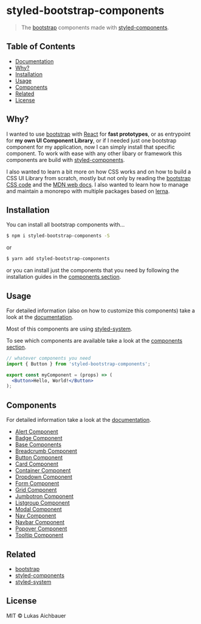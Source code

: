 # styled-bootstrap-components

> The [bootstrap](https://getbootstrap.com) components made with [styled-components](https://styled-components.com).

## Table of Contents

* [Documentation](https://aichbauer.github.io/react-styled-bootstrap-components)
* [Why?](#why)
* [Installation](#installation)
* [Usage](#Usage)
* [Components](#components)
* [Related](#related)
* [License](#license)

## Why?

I wanted to use [bootstrap](https://getbootstrap.com) with [React](https://reactjs.org/) for **fast prototypes**, or as entrypoint for **my own UI Component Library**, or if I needed just one bootstrap component for my application, now I can simply install that specific component. To work with ease with any other libary or framework this components are build with [styled-components](https://styled-components.com).

I also wanted to learn a bit more on how CSS works and on how to build a CSS UI Library from scratch, mostly but not only by reading the [bootstrap CSS code](https://maxcdn.bootstrapcdn.com/bootstrap/4.0.0/css/bootstrap.css) and the [MDN web docs](https://developer.mozilla.org/en-US/docs/Web/CSS). I also wanted to learn how to manage and maintain a monorepo with multiple packages based on [lerna](https://lernajs.io/).

## Installation

You can install all bootstrap components with...

```sh
$ npm i styled-bootstrap-components -S
```

or

```sh
$ yarn add styled-bootstrap-components
```

or you can install just the components that you need by following the installation guides in the [components section](#components).

## Usage

For detailed information (also on how to customize this components) take a look at the [documentation](https://aichbauer.github.io/styled-bootstrap-components).

Most of this components are using [styled-system](http://jxnblk.com/styled-system/).

To see which components are available take a look at the [components section](#components).

```jsx
// whatever components you need
import { Button } from 'styled-bootstrap-components';

export const myComponent = (props) => (
  <Button>Hello, World!</Button>
);
```

## Components

For detailed information take a look at the [documentation](https://aichbauer.github.io/styled-bootstrap-components).

* [Alert Component](https://github.com/aichbauer/styled-bootstrap-components/tree/master/packages/styled-alert-component#readme)
* [Badge Component](https://github.com/aichbauer/styled-bootstrap-components/tree/master/packages/styled-badge-component#readme)
* [Base Components](https://github.com/aichbauer/styled-bootstrap-components/tree/master/packages/styled-base-components#readme)
* [Breadcrumb Component](https://github.com/aichbauer/styled-bootstrap-components/tree/master/packages/styled-breadcrumb-component#readme)
* [Button Component](https://github.com/aichbauer/styled-bootstrap-components/tree/master/packages/styled-button-component#readme)
* [Card Component](https://github.com/aichbauer/styled-bootstrap-components/tree/master/packages/styled-card-component#readme)
* [Container Component](https://github.com/aichbauer/styled-bootstrap-components/tree/master/packages/styled-container-component#readme)
* [Dropdown Component](https://github.com/aichbauer/styled-bootstrap-components/tree/master/packages/styled-dropdown-component#readme)
* [Form Component](https://github.com/aichbauer/styled-bootstrap-components/tree/master/packages/styled-form-component#readme)
* [Grid Component](https://github.com/aichbauer/styled-bootstrap-components/tree/master/packages/styled-grid-system-component#readme)
* [Jumbotron Component](https://github.com/aichbauer/styled-bootstrap-components/tree/master/packages/styled-jumbotron-component#readme)
* [Listgroup Component](https://github.com/aichbauer/styled-bootstrap-components/tree/master/packages/styled-listgroup-component#readme)
* [Modal Component](https://github.com/aichbauer/styled-bootstrap-components/tree/master/packages/styled-modal-component#readme)
* [Nav Component](https://github.com/aichbauer/styled-bootstrap-components/tree/master/packages/styled-nav-component#readme)
* [Navbar Component](https://github.com/aichbauer/styled-bootstrap-components/tree/master/packages/styled-navbar-component#readme)
* [Popover Component](https://github.com/aichbauer/styled-bootstrap-components/tree/master/packages/styled-popover-component#readme)
* [Tooltip Component](https://github.com/aichbauer/styled-bootstrap-components/tree/master/packages/styled-tooltip-component#readme)

## Related

* [bootstrap](https://getbootstrap.com)
* [styled-components](https://styled-components.com)
* [styled-system](http://jxnblk.com/styled-system/)

## License

MIT © Lukas Aichbauer
